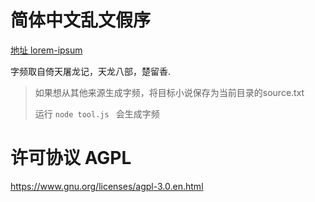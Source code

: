 # 简体中文乱文假序

[地址 lorem-ipsum](https://vitock.github.io/lorem-ipsum/)

字频取自倚天屠龙记，天龙八部，楚留香.

> 如果想从其他来源生成字频，将目标小说保存为当前目录的source.txt
>
> 运行 `node tool.js ` 会生成字频


# 许可协议 AGPL


https://www.gnu.org/licenses/agpl-3.0.en.html

